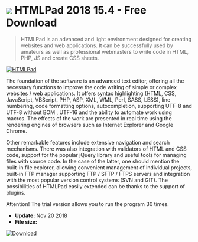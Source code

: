 # ![](https://cdn.softexe.net/static/icon/c/htmlpad-9580.png) HTMLPad 2018 15.4 - Free Download

> HTMLPad is an advanced and light environment designed for creating websites and web applications. It can be successfully used by amateurs as well as professional webmasters to write code in HTML, PHP, JS and create CSS sheets.

[![HTMLPad](https://gallery.dpcdn.pl/imgc/Tools/21159/g_-_420x350_1.5_-_x20130829023157_0.png)](https://softexe.net/win/development-it/web-applications/htmlpad:aehR.html)

The foundation of the software is an advanced text editor, offering all the necessary functions to improve the code writing of simple or complex websites / web applications. It offers syntax highlighting (HTML, CSS, JavaScript, VBScript, PHP, ASP, XML, WML, Perl, SASS, LESS), line numbering, code formatting options, autocompletion, supporting UTF-8 and UTF-8 without BOM , UTF-16 and the ability to automate work using macros. The effects of the work are presented in real time using the rendering engines of browsers such as Internet Explorer and Google Chrome. 
 
 Other remarkable features include extensive navigation and search mechanisms. There was also integration with validators of HTML and CSS code, support for the popular jQuery library and useful tools for managing files with source code. In the case of the latter, one should mention the built-in file explorer, allowing convenient management of individual projects, built-in FTP manager supporting FTP / SFTP / FTPS servers and integration with the most popular version control systems (SVN and GIT). The possibilities of HTMLPad easily extended can be thanks to the support of plugins.
 
 Attention!
 The trial version allows you to run the program 30 times.


- **Update:** Nov 20 2018
- **File size:** 

[![Download](https://cdn.softexe.net/static/img/download.png)](https://softexe.net/win/development-it/web-applications/htmlpad:aehR.html)

